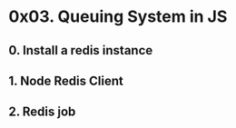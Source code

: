 # 0x03. Queuing System in JS
## 0. Install a redis instance
## 1. Node Redis Client
## 2. Redis job
